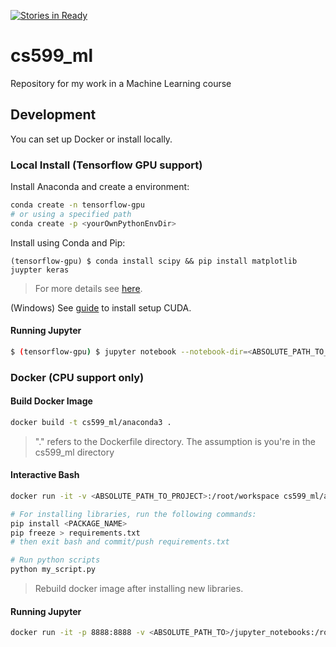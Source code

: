 [![Stories in Ready](https://badge.waffle.io/psychobolt/cs599_ml.png?label=ready&title=Ready)](https://waffle.io/psychobolt/cs599_ml)
# cs599_ml

Repository for my work in a Machine Learning course

## Development

You can set up Docker or install locally.

### Local Install (Tensorflow GPU support)

Install Anaconda and create a environment:

```sh
conda create -n tensorflow-gpu
# or using a specified path
conda create -p <yourOwnPythonEnvDir>
```

Install using Conda and Pip:

```(tensorflow-gpu) $ conda install scipy && pip install matplotlib juypter keras```

> For more details see [here](https://www.quora.com/How-can-I-work-with-Keras-on-a-Jupyter-notebook-using-Tensorflow-as-backend).

(Windows) See [guide](https://nitishmutha.github.io/tensorflow/2017/01/22/TensorFlow-with-gpu-for-windows.html) to install setup CUDA.

#### Running Jupyter

```sh
$ (tensorflow-gpu) $ jupyter notebook --notebook-dir=<ABSOLUTE_PATH_TO_PROJECT>
```

### Docker (CPU support only)

#### Build Docker Image

```sh
docker build -t cs599_ml/anaconda3 .
```

> "." refers to the Dockerfile directory. The assumption is you're in the cs599_ml directory

#### Interactive Bash

```sh
docker run -it -v <ABSOLUTE_PATH_TO_PROJECT>:/root/workspace cs599_ml/anaconda3 /bin/bash

# For installing libraries, run the following commands: 
pip install <PACKAGE_NAME>
pip freeze > requirements.txt
# then exit bash and commit/push requirements.txt

# Run python scripts
python my_script.py
```

> Rebuild docker image after installing new libraries.

#### Running Jupyter

```sh
docker run -it -p 8888:8888 -v <ABSOLUTE_PATH_TO>/jupyter_notebooks:/root/workspace/notebooks cs599_ml/anaconda3
```